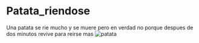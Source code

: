 # Patata_riendose
Una patata se rie mucho y se muere pero en verdad no porque despues de dos minutos revive para reirse mas
![patata](https://media.tenor.com/irNhvoagsnEAAAAC/happy-dance-potato-sad-potato.gif)

